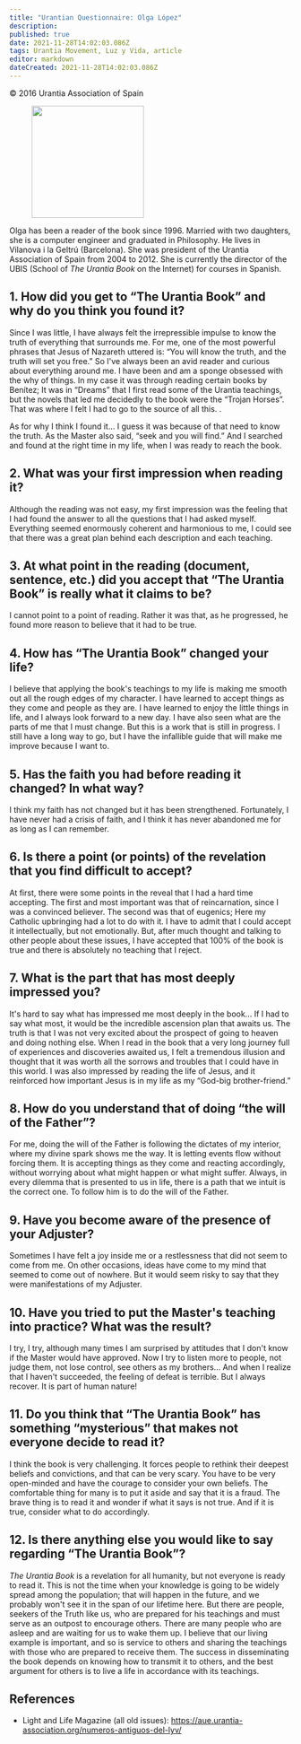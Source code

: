 ```yaml
---
title: "Urantian Questionnaire: Olga López"
description: 
published: true
date: 2021-11-28T14:02:03.086Z
tags: Urantia Movement, Luz y Vida, article
editor: markdown
dateCreated: 2021-11-28T14:02:03.086Z
---
```


<p class="v-card v-sheet theme--light gray lighten-3 px-2">© 2016 Urantia Association of Spain</p>


<figure id="Figure_1" class="image urantiapedia">
<img src="/image/article/Luz_y_Vida/LyV43/11.jpg" width="200">
</figure>

Olga has been a reader of the book since 1996. Married with two daughters, she is a computer engineer and graduated in Philosophy. He lives in Vilanova i la Geltrú (Barcelona). She was president of the Urantia Association of Spain from 2004 to 2012. She is currently the director of the UBIS (School of _The Urantia Book_ on the Internet) for courses in Spanish.

## 1. How did you get to “The Urantia Book” and why do you think you found it?

Since I was little, I have always felt the irrepressible impulse to know the truth of everything that surrounds me. For me, one of the most powerful phrases that Jesus of Nazareth uttered is: “You will know the truth, and the truth will set you free.” So I've always been an avid reader and curious about everything around me. I have been and am a sponge obsessed with the why of things. In my case it was through reading certain books by Benítez; It was in “Dreams” that I first read some of the Urantia teachings, but the novels that led me decidedly to the book were the “Trojan Horses”. That was where I felt I had to go to the source of all this. .

As for why I think I found it... I guess it was because of that need to know the truth. As the Master also said, “seek and you will find.” And I searched and found at the right time in my life, when I was ready to reach the book.

## 2. What was your first impression when reading it?

Although the reading was not easy, my first impression was the feeling that I had found the answer to all the questions that I had asked myself. Everything seemed enormously coherent and harmonious to me, I could see that there was a great plan behind each description and each teaching.

## 3. At what point in the reading (document, sentence, etc.) did you accept that “The Urantia Book” is really what it claims to be?

I cannot point to a point of reading. Rather it was that, as he progressed, he found more reason to believe that it had to be true.

## 4. How has “The Urantia Book” changed your life?

I believe that applying the book's teachings to my life is making me smooth out all the rough edges of my character. I have learned to accept things as they come and people as they are. I have learned to enjoy the little things in life, and I always look forward to a new day. I have also seen what are the parts of me that I must change. But this is a work that is still in progress. I still have a long way to go, but I have the infallible guide that will make me improve because I want to.

## 5. Has the faith you had before reading it changed? In what way?

I think my faith has not changed but it has been strengthened. Fortunately, I have never had a crisis of faith, and I think it has never abandoned me for as long as I can remember.

## 6. Is there a point (or points) of the revelation that you find difficult to accept?

At first, there were some points in the reveal that I had a hard time accepting. The first and most important was that of reincarnation, since I was a convinced believer. The second was that of eugenics; Here my Catholic upbringing had a lot to do with it. I have to admit that I could accept it intellectually, but not emotionally. But, after much thought and talking to other people about these issues, I have accepted that 100% of the book is true and there is absolutely no teaching that I reject.

## 7. What is the part that has most deeply impressed you?

It's hard to say what has impressed me most deeply in the book... If I had to say what most, it would be the incredible ascension plan that awaits us. The truth is that I was not very excited about the prospect of going to heaven and doing nothing else. When I read in the book that a very long journey full of experiences and discoveries awaited us, I felt a tremendous illusion and thought that it was worth all the sorrows and troubles that I could have in this world. I was also impressed by reading the life of Jesus, and it reinforced how important Jesus is in my life as my “God-big brother-friend.”

## 8. How do you understand that of doing “the will of the Father”?

For me, doing the will of the Father is following the dictates of my interior, where my divine spark shows me the way. It is letting events flow without forcing them. It is accepting things as they come and reacting accordingly, without worrying about what might happen or what might suffer. Always, in every dilemma that is presented to us in life, there is a path that we intuit is the correct one. To follow him is to do the will of the Father.

## 9. Have you become aware of the presence of your Adjuster?

Sometimes I have felt a joy inside me or a restlessness that did not seem to come from me. On other occasions, ideas have come to my mind that seemed to come out of nowhere. But it would seem risky to say that they were manifestations of my Adjuster.

## 10. Have you tried to put the Master's teaching into practice? What was the result?

I try, I try, although many times I am surprised by attitudes that I don't know if the Master would have approved. Now I try to listen more to people, not judge them, not lose control, see others as my brothers... And when I realize that I haven't succeeded, the feeling of defeat is terrible. But I always recover. It is part of human nature!

## 11. Do you think that “The Urantia Book” has something “mysterious” that makes not everyone decide to read it?

I think the book is very challenging. It forces people to rethink their deepest beliefs and convictions, and that can be very scary. You have to be very open-minded and have the courage to consider your own beliefs. The comfortable thing for many is to put it aside and say that it is a fraud. The brave thing is to read it and wonder if what it says is not true. And if it is true, consider what to do accordingly.

## 12. Is there anything else you would like to say regarding “The Urantia Book”?

_The Urantia Book_ is a revelation for all humanity, but not everyone is ready to read it. This is not the time when your knowledge is going to be widely spread among the population; that will happen in the future, and we probably won't see it in the span of our lifetime here. But there are people, seekers of the Truth like us, who are prepared for his teachings and must serve as an outpost to encourage others. There are many people who are asleep and are waiting for us to wake them up. I believe that our living example is important, and so is service to others and sharing the teachings with those who are prepared to receive them. The success in disseminating the book depends on knowing how to transmit it to others, and the best argument for others is to live a life in accordance with its teachings.

## References

- Light and Life Magazine (all old issues): https://aue.urantia-association.org/numeros-antiguos-del-lyv/

